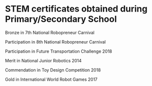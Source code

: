 # **STEM certificates obtained during Primary/Secondary School**

Bronze in 7th National Robopreneur Carnival

Participation in 8th National Robopreneur Carnival

Participation in Future Transportation Challenge 2018

Merit in National Junior Robotics 2014

Commendation in Toy Design Competition 2018

Gold in International World Robot Games 2017
